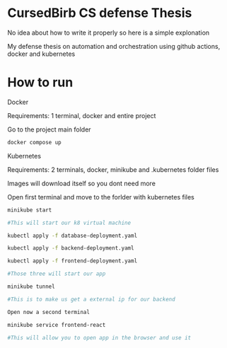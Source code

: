 
# CursedBirb CS defense Thesis

No idea about how to write it properly so here is a simple explonation

My defense thesis on automation and orchestration using github actions, docker and kubernetes

# How to run

Docker

Requirements: 1 terminal, docker and entire project

Go to the project main folder

```bash
docker compose up
```


Kubernetes

Requirements: 2 terminals, docker, minikube and .kubernetes folder files

Images will download itself so you dont need more

Open first terminal and move to the forlder with kubernetes files

```bash
minikube start

#This will start our k8 virtual machine

kubectl apply -f database-deployment.yaml

kubectl apply -f backend-deployment.yaml

kubectl apply -f frontend-deployment.yaml

#Those three will start our app

minikube tunnel

#This is to make us get a external ip for our backend

Open now a second terminal

minikube service frontend-react

#This will allow you to open app in the browser and use it

```

